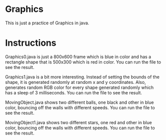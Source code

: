 # Graphics
This is just a practice of Graphics in java. 

# Instructions
Graphics0.java is just a 800x600 frame which is blue in color and has a rectangle shape that is 500x300 which is red in color.
You can run the file to see the result.

Graphics1.java is a bit more interesting. Instead of setting the bounds of the shape, it is generated randomly at random x and y coordinates. Also, generates random RGB color for every shape generated randomly which has a sleep of 3 milliseconds. 
You can run the file to see the result.

MovingObject.java shows two different balls, one black and other in blue color, bouncing off the walls with different speeds.
You can run the file to see the result.

MovingObject1.java shows two different stars, one red and other in blue color, bouncing off the walls with different speeds.
You can run the file to see the result.

